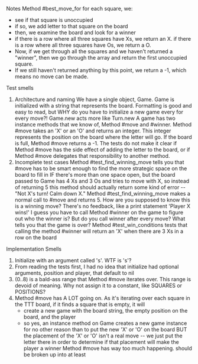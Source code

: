 Notes
Method #best_move_for
  for each square, we:
  - see if that square is unoccupied
  - if so, we add letter to that square on the board
  - then, we examine the board and look for a winner
  - if there is a row where all three squares have Xs,
    we return an X. if there is a row where all three
    squares have Os, we return a O.
  - Now, if we get through all the squares and we haven't
    returned a "winner", then we go through the array and return
    the first unoccupied square.
  - If we still haven't returned anything by this point, we
    return a -1, which means no move can be made.

Test smells
1. Architecture and naming
  We have a single object, Game. Game is initialized with a string that represents the board.
    Formatting is good and easy to read, but WHY do you have to initialize a new game every for every move?! Game.new acts more like Turn.new
  A game has two instance methods that we know of, Method #move and #winner.
  Method #move takes an 'X' or an 'O' and returns an integer. This integer represents the position on the board where the letter will go.
  If the board is full, Method #move returns a -1.
  The tests do not make it clear if Method #move has the side effect of
  adding the letter to the board, or if Method #move delegates that
  responsibility to another method.
2. Incomplete test cases
  Method #test_find_winning_move tells you that #move has to be
    smart enough to find the more strategic space on the board
    to fill in IF there's more than one space open, but the board
    passed to Game has 4 Xs and 3 Os and tries to move with X,
    so instead of returning 5 this method should actually return
    some kind of error -- "Not X's turn! Calm down X."
    Method #test_find_winning_move makes a normal call to #move and
    returns 5. How are you supposed to know this is a winning move?
    There's no feedback, like a print statement 'Player X wins!'
    I guess you have to call Method #winner on the game to figure out who
    the winner is? But do you call winner after every move?
    What tells you that the game is over?
  Method #test_win_conditions tests that calling the method #winner
    will return an 'X' when there are 3 Xs in a row on the board

Implementation Smells
1. Initialize with an argument called 's'. WTF is 's'?
2. From reading the tests first, I had no idea that initialize
    had optional arguments, position and player, that default to nil
3. (0..8) is a bald-ass range that Method #move iterates over.
    This range is devoid of meaning. Why not assign it to a constant,
    like SQUARES or POSITIONS?
4. Method #move has A LOT going on. As it's iterating over each square in the
    TTT board, if it finds a square that is empty, it will
    - create a new game with the board string, the empty position
      on the board, and the player
    - so yes, an instance method on Game creates a new game instance
      for no other reason than to put the new 'X' or 'O' on the board
      BUT the placement of the 'X' or 'O' isn't a real move -- we just
      put the letter there in order to determine if that placement will
      make the player a winner
    Method #move has way too much happening. should be broken up into at least

